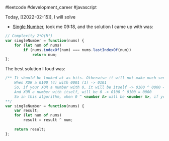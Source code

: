 #leetcode #development_career #javascript

Today, [[2022-02-15]], I will solve
- [Single Number](https://leetcode.com/problems/single-number/), took me 09:18, and the solution I came up with was:
```javascript
// Complexity 2*O(N²)
var singleNumber = function(nums) {
    for (let num of nums)
        if (nums.indexOf(num) === nums.lastIndexOf(num))
            return num;
};
```
The best solution I foud was:
```javascript
/** It should be looked at as bits. Otherwise it will not make much sense.
	When XOR a 0100 (4) with 0001 (1) -> 0101
	So, if your XOR a number with 0, it will be itself -> 0100 ^ 0000 = 0100
	And XOR a number with itself, will be 0 -> 0100 ^ 0100 = 0000
	So in this algorithm, when 0 ^ <number A> will be <number A>, if your XOR that result with <number B> and then the number repeats itself, it will go back to being <number A>.
**/
var singleNumber = function(nums) {
    var result;
    for (let num of nums)
        result = result ^ num;
    
    return result;
};
```